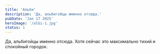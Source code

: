 ```yaml
---
title: 'Альби'
description: 'Да, альбигойцы именно отсюда.'
pubDate: 'Jan 17 2025'
heroImage: '/albi-1.jpg'
status: 1
---
```


Да, альбигойцы именно отсюда. Хотя сейчас это максимально тихий и спокойный городок.
